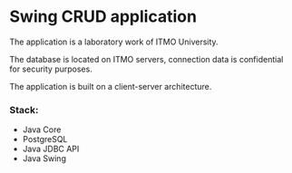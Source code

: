 # Swing CRUD application

The application is a laboratory work of ITMO University. 

The database is located on ITMO servers, connection data is confidential for security purposes.

The application is built on a client-server architecture.

### Stack:
- Java Core
- PostgreSQL
- Java JDBC API
- Java Swing

